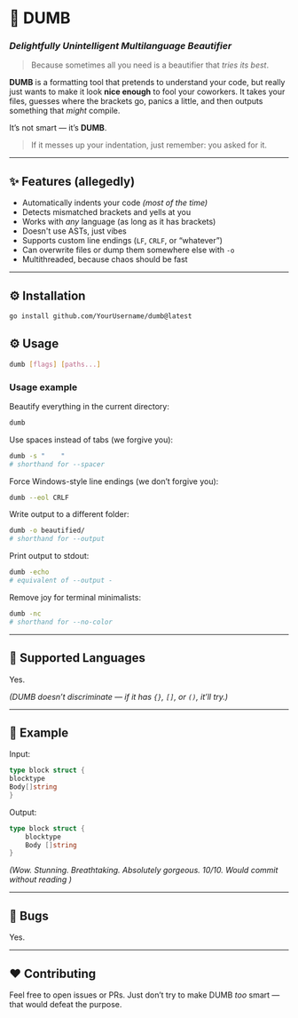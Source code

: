 # 🧠 DUMB

### *Delightfully Unintelligent Multilanguage Beautifier*

> Because sometimes all you need is a beautifier that *tries its best*.


**DUMB** is a formatting tool that pretends to understand your code, but really just wants to make it look **nice enough** to fool your coworkers.
It takes your files, guesses where the brackets go, panics a little, and then outputs something that *might* compile.

It’s not smart — it’s **DUMB**.

> If it messes up your indentation, just remember: you asked for it.

---

## ✨ Features (allegedly)

* Automatically indents your code _(most of the time)_
* Detects mismatched brackets and yells at you
* Works with *any* language (as long as it has brackets)
* Doesn't use ASTs, just vibes
* Supports custom line endings (`LF`, `CRLF`, or “whatever”)
* Can overwrite files or dump them somewhere else with `-o`
* Multithreaded, because chaos should be fast

---

## ⚙️ Installation

```bash
go install github.com/YourUsername/dumb@latest
```

## ⚙️ Usage

```bash
dumb [flags] [paths...]
```

### Usage example

Beautify everything in the current directory:

```bash
dumb
```

Use spaces instead of tabs (we forgive you):

```bash
dumb -s "    "
# shorthand for --spacer
```

Force Windows-style line endings (we don’t forgive you):

```bash
dumb --eol CRLF
```

Write output to a different folder:

```bash
dumb -o beautified/
# shorthand for --output
```

Print output to stdout:

```bash
dumb -echo
# equivalent of --output -

```

Remove joy for terminal minimalists:

```bash
dumb -nc
# shorthand for --no-color
```

---

## 🧩 Supported Languages

Yes.

*(DUMB doesn’t discriminate — if it has `{}`, `[]`, or `()`, it’ll try.)*

---

## 🧪 Example

Input:

```go
type block struct {
blocktype
Body[]string
}
```

Output:

```go
type block struct {
	blocktype
	Body []string
}
```

*(Wow. Stunning. Breathtaking. Absolutely gorgeous. 10/10. Would commit without reading )*

---

## 🐛 Bugs

Yes.

---

## ❤️ Contributing

Feel free to open issues or PRs.
Just don’t try to make DUMB *too* smart — that would defeat the purpose.


